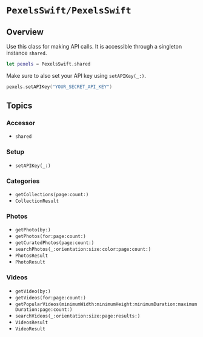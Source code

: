 # ``PexelsSwift/PexelsSwift``

## Overview

Use this class for making API calls. It is accessible through a singleton instance ``shared``.

```swift
let pexels = PexelsSwift.shared
```

Make sure to also set your API key using ``setAPIKey(_:)``.

```swift
pexels.setAPIKey("YOUR_SECRET_API_KEY")
```

## Topics

### Accessor

- ``shared``

### Setup

- ``setAPIKey(_:)``

### Categories

- ``getCollections(page:count:)``
- ``CollectionResult``

### Photos

- ``getPhoto(by:)``
- ``getPhotos(for:page:count:)``
- ``getCuratedPhotos(page:count:)``
- ``searchPhotos(_:orientation:size:color:page:count:)``
- ``PhotosResult``
- ``PhotoResult``

### Videos

- ``getVideo(by:)``
- ``getVideos(for:page:count:)``
- ``getPopularVideos(minimumWidth:minimumHeight:minimumDuration:maximumDuration:page:count:)``
- ``searchVideos(_:orientation:size:page:results:)``
- ``VideosResult``
- ``VideoResult``



